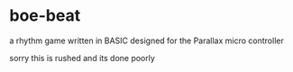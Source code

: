 # boe-beat
a rhythm game written in BASIC designed for the Parallax micro controller

sorry this is rushed and its done poorly
